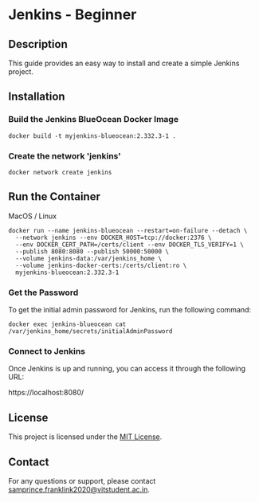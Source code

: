 # Jenkins - Beginner

## Description

This guide provides an easy way to install and create a simple Jenkins project.

## Installation

### Build the Jenkins BlueOcean Docker Image

```shell
docker build -t myjenkins-blueocean:2.332.3-1 .
```

### Create the network 'jenkins'
```shell
docker network create jenkins
```
## Run the Container
MacOS / Linux

```shell
docker run --name jenkins-blueocean --restart=on-failure --detach \
  --network jenkins --env DOCKER_HOST=tcp://docker:2376 \
  --env DOCKER_CERT_PATH=/certs/client --env DOCKER_TLS_VERIFY=1 \
  --publish 8080:8080 --publish 50000:50000 \
  --volume jenkins-data:/var/jenkins_home \
  --volume jenkins-docker-certs:/certs/client:ro \
  myjenkins-blueocean:2.332.3-1
```

### Get the Password
To get the initial admin password for Jenkins, run the following command:
  
  ```shell  
  docker exec jenkins-blueocean cat /var/jenkins_home/secrets/initialAdminPassword
```

### Connect to Jenkins
Once Jenkins is up and running, you can access it through the following URL:

https://localhost:8080/


## License

This project is licensed under the [MIT License](LICENSE).

## Contact

For any questions or support, please contact [samprince.franklink2020@vitstudent.ac.in](mailto:samprince.franklink2020@vitstudent.ac.in).
